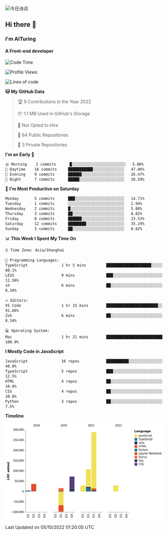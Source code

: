 <img alt="今日诗词" src="https://v2.jinrishici.com/one.svg?font-size=30&spacing=2&color=skyblue" style="max-width:100%; display: block; margin: 0 auto;">

## Hi there 👋
### I'm AITuring
#### A Front-end developer

<!-- <img src="./dhx.gif" width="400px"/> -->

<!--START_SECTION:waka-->
![Code Time](http://img.shields.io/badge/Code%20Time-3%2C829%20hrs%2044%20mins-blue)

![Profile Views](http://img.shields.io/badge/Profile%20Views-1-blue)

![Lines of code](https://img.shields.io/badge/From%20Hello%20World%20I%27ve%20Written-486%20Thousand%20lines%20of%20code-blue)

**🐱 My GitHub Data** 

> 🏆 9 Contributions in the Year 2022
 > 
> 📦 1.1 MB Used in GitHub's Storage 
 > 
> 🚫 Not Opted to Hire
 > 
> 📜 64 Public Repositories 
 > 
> 🔑 3 Private Repositories  
 > 
**I'm an Early 🐤** 

```text
🌞 Morning    2 commits      █░░░░░░░░░░░░░░░░░░░░░░░░   5.88% 
🌆 Daytime    16 commits     ███████████░░░░░░░░░░░░░░   47.06% 
🌃 Evening    9 commits      ██████░░░░░░░░░░░░░░░░░░░   26.47% 
🌙 Night      7 commits      █████░░░░░░░░░░░░░░░░░░░░   20.59%

```
📅 **I'm Most Productive on Saturday** 

```text
Monday       5 commits      ███░░░░░░░░░░░░░░░░░░░░░░   14.71% 
Tuesday      1 commits      ░░░░░░░░░░░░░░░░░░░░░░░░░   2.94% 
Wednesday    2 commits      █░░░░░░░░░░░░░░░░░░░░░░░░   5.88% 
Thursday     3 commits      ██░░░░░░░░░░░░░░░░░░░░░░░   8.82% 
Friday       8 commits      ██████░░░░░░░░░░░░░░░░░░░   23.53% 
Saturday     12 commits     ████████░░░░░░░░░░░░░░░░░   35.29% 
Sunday       3 commits      ██░░░░░░░░░░░░░░░░░░░░░░░   8.82%

```


📊 **This Week I Spent My Time On** 

```text
⌚︎ Time Zone: Asia/Shanghai

💬 Programming Languages: 
TypeScript               1 hr 5 mins         ████████████████████░░░░░   80.1% 
LESS                     9 mins              ███░░░░░░░░░░░░░░░░░░░░░░   11.56% 
sh                       6 mins              ██░░░░░░░░░░░░░░░░░░░░░░░   8.34%

🔥 Editors: 
VS Code                  1 hr 15 mins        ███████████████████████░░   91.66% 
Zsh                      6 mins              ██░░░░░░░░░░░░░░░░░░░░░░░   8.34%

💻 Operating System: 
Mac                      1 hr 21 mins        █████████████████████████   100.0%

```

**I Mostly Code in JavaScript** 

```text
JavaScript               16 repos            ██████████░░░░░░░░░░░░░░░   40.0% 
TypeScript               5 repos             ███░░░░░░░░░░░░░░░░░░░░░░   12.5% 
HTML                     4 repos             ██░░░░░░░░░░░░░░░░░░░░░░░   10.0% 
CSS                      4 repos             ██░░░░░░░░░░░░░░░░░░░░░░░   10.0% 
Python                   3 repos             ██░░░░░░░░░░░░░░░░░░░░░░░   7.5%

```


**Timeline**

![Chart not found](https://raw.githubusercontent.com/AITuring/AITuring/main/charts/bar_graph.png) 


 Last Updated on 05/10/2022 01:20:05 UTC
<!--END_SECTION:waka-->


